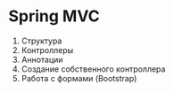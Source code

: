 <h1>Spring MVC</h1>
<ol>
    <li>Структура</li>
    <li>Контроллеры</li>
    <li>Аннотации</li>
    <li>Создание собственного контроллера</li>
    <li>Работа с формами (Bootstrap)</li>
</ol>